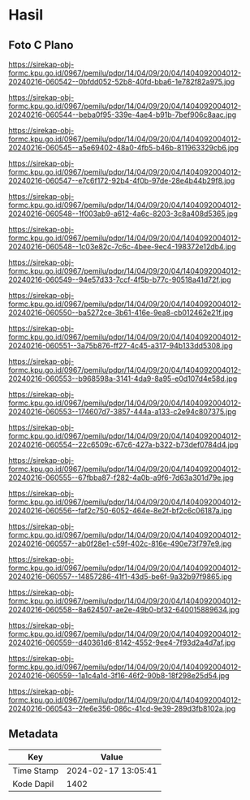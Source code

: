 # Hasil

## Foto C Plano

https://sirekap-obj-formc.kpu.go.id/0967/pemilu/pdpr/14/04/09/20/04/1404092004012-20240216-060542--0bfdd052-52b8-40fd-bba6-1e782f82a975.jpg

https://sirekap-obj-formc.kpu.go.id/0967/pemilu/pdpr/14/04/09/20/04/1404092004012-20240216-060544--beba0f95-339e-4ae4-b91b-7bef906c8aac.jpg

https://sirekap-obj-formc.kpu.go.id/0967/pemilu/pdpr/14/04/09/20/04/1404092004012-20240216-060545--a5e69402-48a0-4fb5-b46b-811963329cb6.jpg

https://sirekap-obj-formc.kpu.go.id/0967/pemilu/pdpr/14/04/09/20/04/1404092004012-20240216-060547--e7c6f172-92b4-4f0b-97de-28e4b44b29f8.jpg

https://sirekap-obj-formc.kpu.go.id/0967/pemilu/pdpr/14/04/09/20/04/1404092004012-20240216-060548--1f003ab9-a612-4a6c-8203-3c8a408d5365.jpg

https://sirekap-obj-formc.kpu.go.id/0967/pemilu/pdpr/14/04/09/20/04/1404092004012-20240216-060548--1c03e82c-7c6c-4bee-9ec4-198372e12db4.jpg

https://sirekap-obj-formc.kpu.go.id/0967/pemilu/pdpr/14/04/09/20/04/1404092004012-20240216-060549--94e57d33-7ccf-4f5b-b77c-90518a41d72f.jpg

https://sirekap-obj-formc.kpu.go.id/0967/pemilu/pdpr/14/04/09/20/04/1404092004012-20240216-060550--ba5272ce-3b61-416e-9ea8-cb012462e21f.jpg

https://sirekap-obj-formc.kpu.go.id/0967/pemilu/pdpr/14/04/09/20/04/1404092004012-20240216-060551--3a75b876-ff27-4c45-a317-94b133dd5308.jpg

https://sirekap-obj-formc.kpu.go.id/0967/pemilu/pdpr/14/04/09/20/04/1404092004012-20240216-060553--b968598a-3141-4da9-8a95-e0d107d4e58d.jpg

https://sirekap-obj-formc.kpu.go.id/0967/pemilu/pdpr/14/04/09/20/04/1404092004012-20240216-060553--174607d7-3857-444a-a133-c2e94c807375.jpg

https://sirekap-obj-formc.kpu.go.id/0967/pemilu/pdpr/14/04/09/20/04/1404092004012-20240216-060554--22c6509c-67c6-427a-b322-b73def0784d4.jpg

https://sirekap-obj-formc.kpu.go.id/0967/pemilu/pdpr/14/04/09/20/04/1404092004012-20240216-060555--67fbba87-f282-4a0b-a9f6-7d63a301d79e.jpg

https://sirekap-obj-formc.kpu.go.id/0967/pemilu/pdpr/14/04/09/20/04/1404092004012-20240216-060556--faf2c750-6052-464e-8e2f-bf2c6c06187a.jpg

https://sirekap-obj-formc.kpu.go.id/0967/pemilu/pdpr/14/04/09/20/04/1404092004012-20240216-060557--ab0f28e1-c59f-402c-816e-490e73f797e9.jpg

https://sirekap-obj-formc.kpu.go.id/0967/pemilu/pdpr/14/04/09/20/04/1404092004012-20240216-060557--14857286-41f1-43d5-be6f-9a32b97f9865.jpg

https://sirekap-obj-formc.kpu.go.id/0967/pemilu/pdpr/14/04/09/20/04/1404092004012-20240216-060558--8a624507-ae2e-49b0-bf32-640015889634.jpg

https://sirekap-obj-formc.kpu.go.id/0967/pemilu/pdpr/14/04/09/20/04/1404092004012-20240216-060559--d40361d6-8142-4552-9ee4-7f93d2a4d7af.jpg

https://sirekap-obj-formc.kpu.go.id/0967/pemilu/pdpr/14/04/09/20/04/1404092004012-20240216-060559--1a1c4a1d-3f16-46f2-90b8-18f298e25d54.jpg

https://sirekap-obj-formc.kpu.go.id/0967/pemilu/pdpr/14/04/09/20/04/1404092004012-20240216-060543--2fe6e356-086c-41cd-9e39-289d3fb8102a.jpg


## Metadata

| Key        | Value               |
| ---------- | ------------------- |
| Time Stamp | 2024-02-17 13:05:41 |
| Kode Dapil | 1402                |



